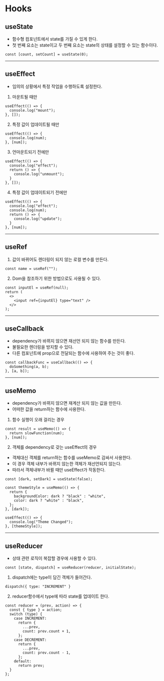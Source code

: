 # Hooks

## useState

- 함수형 컴포넌트에서 state를 가질 수 있게 한다.
- 첫 번째 요소는 state이고 두 번째 요소는 state의 상태를 설정할 수 있는 함수이다.

```
const [count, setCount] = useState(0);
```

---

## useEffect

- 임의의 상황에서 특정 작업을 수행하도록 설정한다.

1. 마운트될 때만

```
useEffect(() => {
  console.log("mount");
}, []);
```

2. 특정 값이 업데이트될 때만

```
useEffect(() => {
  console.log(num);
}, [num]);
```

3. 언마운트되기 전에만

```
useEffect(() => {
  console.log("effect");
  return () => {
    console.log("unmount");
  }
}, []);
```

4. 특정 값이 업데이트되기 전에만

```
useEffect(() => {
  console.log("effect");
  console.log(num);
  return () => {
    console.log("update");
  }
}, [num]);
```

---

## useRef

1. 값이 바뀌어도 렌더링이 되지 않는 로컬 변수를 만든다.

```
const name = useRef("");
```

2. Dom을 참조하기 위한 방법으로도 사용될 수 있다.

```
const inputEl = useRef(null);
return (
  <>
    <input ref={inputEl} type="text" />
  </>
);
```

---

## useCallback

- dependency가 바뀌지 않으면 재선언 되지 않는 함수를 만든다.
- 불필요한 렌더링을 방지할 수 있다.
- 다른 컴포넌트에 prop으로 전달되는 함수에 사용하여 주는 것이 좋다.

```
const callbackFunc = useCallback(() => {
  doSomething(a, b);
}, [a, b]);
```

---

## useMemo

- dependency가 바뀌지 않으면 재계산 되지 않는 값을 만든다.
- 어떠한 값을 return하는 함수에 사용한다.

1. 함수 실행이 오래 걸리는 경우

```
const result = useMemo(() => {
  return slowFunction(num);
}, [num]);
```

2. 객체를 dependency로 갖는 useEffect의 경우

- 객체대신 객체를 return하는 함수를 useMemo로 감싸서 사용한다.
- 이 경우 객체 내부가 바뀌지 않는한 객체가 재선언되지 않는다.
- 따라서 객체내부가 바뀔 때만 useEffect가 작동한다.

```
const [dark, setDark] = useState(false);

const themeStyle = useMemo(() => {
  return {
    backgroundColor: dark ? "black" : "white",
    color: dark ? "white" : "black",
  };
}, [dark]);

useEffect(() => {
  console.log("Theme Changed");
}, [themeStyle]);
```

---

## useReducer

- 상태 관련 로직이 복잡할 경우에 사용할 수 있다.

```
const [state, dispatch] = useReducer(reducer, initialState);
```

1. dispatch에는 type이 담긴 객체가 들어간다.

```
dispatch({ type: "INCREMENT" }
```

2. reducer함수에서 type에 따라 state를 업데이트 한다.

```
const reducer = (prev, action) => {
  const { type } = action;
  switch (type) {
    case INCREMENT:
      return {
        ...prev,
        count: prev.count + 1,
      };
    case DECREMENT:
      return {
        ...prev,
        count: prev.count - 1,
      };
    default:
      return prev;
  }
};
```
